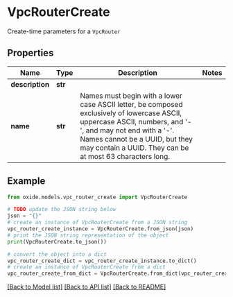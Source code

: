 # VpcRouterCreate

Create-time parameters for a `VpcRouter`

## Properties

Name | Type | Description | Notes
------------ | ------------- | ------------- | -------------
**description** | **str** |  | 
**name** | **str** | Names must begin with a lower case ASCII letter, be composed exclusively of lowercase ASCII, uppercase ASCII, numbers, and &#39;-&#39;, and may not end with a &#39;-&#39;. Names cannot be a UUID, but they may contain a UUID. They can be at most 63 characters long. | 

## Example

```python
from oxide.models.vpc_router_create import VpcRouterCreate

# TODO update the JSON string below
json = "{}"
# create an instance of VpcRouterCreate from a JSON string
vpc_router_create_instance = VpcRouterCreate.from_json(json)
# print the JSON string representation of the object
print(VpcRouterCreate.to_json())

# convert the object into a dict
vpc_router_create_dict = vpc_router_create_instance.to_dict()
# create an instance of VpcRouterCreate from a dict
vpc_router_create_from_dict = VpcRouterCreate.from_dict(vpc_router_create_dict)
```
[[Back to Model list]](../README.md#documentation-for-models) [[Back to API list]](../README.md#documentation-for-api-endpoints) [[Back to README]](../README.md)


